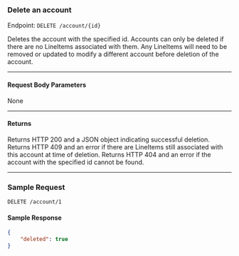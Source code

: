 ### Delete an account
Endpoint: `DELETE /account/{id}`

Deletes the account with the specified id. Accounts can only be deleted if there are no LineItems associated with them. Any LineItems will need to be removed or updated to modify a different account before deletion of the account.
___

#### Request Body Parameters
None
___
#### Returns
Returns HTTP 200 and a JSON object indicating successful deletion. Returns HTTP 409 and an error if there are LineItems still associated with this account at time of deletion. Returns HTTP 404 and an error if the account with the specified id cannot be found.
___


### Sample Request
`DELETE /account/1`


#### Sample Response
```json
{
    "deleted": true
}
```